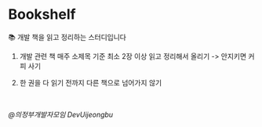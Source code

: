 # Bookshelf

📚 개발 책을 읽고 정리하는 스터디입니다


1. 개발 관련 책 매주 소제목 기준 최소 2장 이상 읽고 정리해서 올리기 -> 안지키면 커피 사기

2. 한 권을 다 읽기 전까지 다른 책으로 넘어가지 않기


<br>

*@의정부개발자모임 DevUijeongbu*
